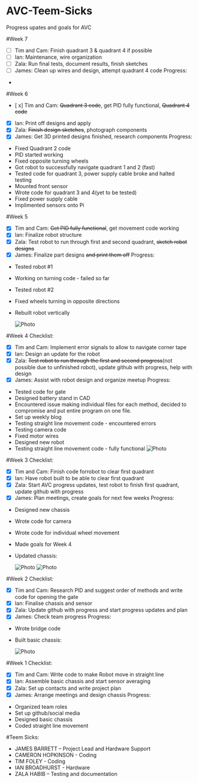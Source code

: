 # AVC-Teem-Sicks
Progress upates and goals for AVC

#Week 7
- [ ] Tim and Cam: Finish quadrant 3 & quadrant 4 if possible
- [ ] Ian: Maintenance, wire organization
- [ ] Zala: Run final tests, document results, finish sketches
- [ ] James: Clean up wires and design, attempt quadrant 4 code
Progress:
* 

#Week 6
- [ x] Tim and Cam: ~~Quadrant 3 code~~, get PID fully functional, ~~Quadrant 4 code~~
- [x] Ian: Print off designs and apply
- [x] Zala: ~~Finish design sketches~~, photograph components
- [x] James: Get 3D printed designs finished, research components
Progress:
* Fixed Quadrant 2 code
* PID started working
* Fixed opposite turning wheels
* Got robot to successfully navigate quadrant 1 and 2 (fast)
* Tested code for quadrant 3, power supply cable broke and halted testing
* Mounted front sensor
* Wrote code for quadrant 3 and 4(yet to be tested)
* Fixed power supply cable
* Implimented sensors onto Pi

#Week 5
- [x] Tim and Cam: ~~Get PID fully functional~~, get movement code working
- [x] Ian: Finalize robot structure
- [x] Zala: Test robot to run through first and second quadrant, ~~sketch robot designs~~
- [x] James: Finalize part designs ~~and print them off~~
Progress:
* Tested robot #1
* Working on turning code - failed so far
* Tested robot #2
* Fixed wheels turning in opposite directions
* Rebuilt robot vertically

  ![Photo](http://i.imgur.com/LTB2KJq.jpg?2)

#Week 4 
Checklist:
- [x] Tim and Cam: Implement error signals to allow to navigate corner tape
- [x] Ian: Design an update for the robot
- [x] Zala: ~~Test robot to run through the first and second progress~~(not possible due to unfinished robot), update github with progress, help with design
- [x] James: Assist with robot design and organize meetup
Progress:
* Tested code for gate
* Designed battery stand in CAD
* Encountered issue making individual files for each method, decided to compromise and put entire program on one file.
* Set up weekly blog
* Testing straight line movement code - encountered errors
* Testing camera code
* Fixed motor wires
* Designed new robot
* Testing straight line movement code - fully functional
  ![Photo](http://i.imgur.com/bfzcPwQ.jpg?1)

#Week 3 
Checklist:
- [x] Tim and Cam: Finish code forrobot to clear first quadrant 
- [x] Ian: Have robot built to be able to clear first quadrant
- [x] Zala: Start AVC progress updates, test robot to finish first quadrant, update github with progress
- [x] James: Plan meetings, create goals for next few weeks
Progress:
* Designed new chassis
* Wrote code for camera
* Wrote code for individual wheel movement
* Made goals for Week 4
* Updated chassis:

  ![Photo](http://i.imgur.com/qveuwcO.jpg?1)
  ![Photo](http://i.imgur.com/rxuQ29B.jpg?1)

#Week 2 
Checklist:
- [x] Tim and Cam: Research PID and suggest order of methods and write code for opening the gate
- [x] Ian: Finalise chassis and sensor
- [x] Zala: Update github with progress and start progress updates and plan
- [x] James: Check team progress
Progress:
* Wrote bridge code
* Built basic chassis: 

  ![Photo](http://i.imgur.com/e4W7uX2.jpg?1)

#Week 1
Checklist:
- [x] Tim and Cam: Write code to make Robot move in straight line
- [x] Ian: Assemble basic chassis and start sensor averaging
- [x] Zala: Set up contacts and write project plan
- [x] James: Arrange meetings and design chassis
Progress:
* Organized team roles
* Set up github/social media
* Designed basic chassis
* Coded straight line movement

#Teem Sicks:
- JAMES BARRETT – Project Lead and Hardware Support
- CAMERON HOPKINSON - Coding
- TIM FOLEY -  Coding
- IAN BROADHURST - Hardware
- ZALA HABIB – Testing and documentation
